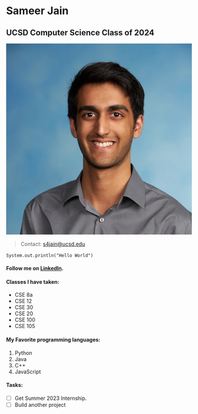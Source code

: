 # **Sameer Jain** 
## UCSD Computer Science Class of 2024

![This is an image of me](/pic.png)

> Contact: s4jain@ucsd.edu

```
System.out.println("Hello World")
```

#### Follow me on [LinkedIn](https://www.linkedin.com/in/sameerjainucsd/).

#### Classes I have taken:
- CSE 8a 
- CSE 12
- CSE 30
- CSE 20
- CSE 100 
- CSE 105

#### My Favorite programming languages:
1. Python
2. Java
3. C++
4. JavaScript

#### Tasks:
- [ ] Get Summer 2023 Internship.
- [ ] Build another project
